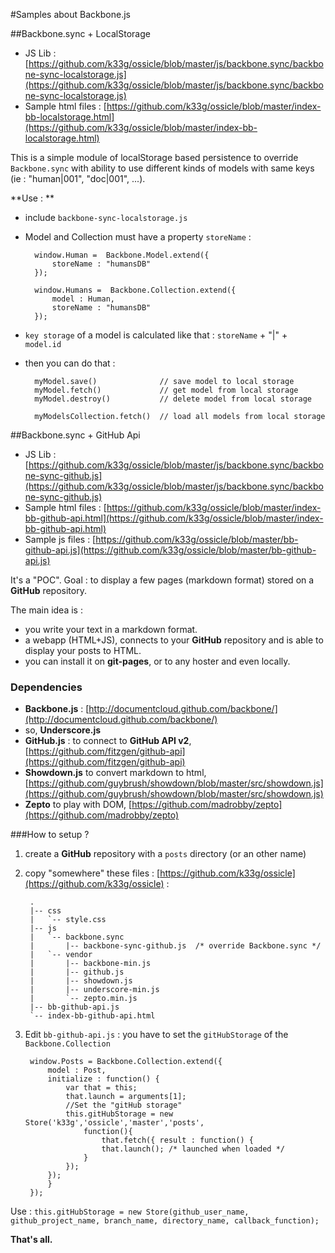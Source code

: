 #Samples about Backbone.js


##Backbone.sync + LocalStorage

- JS Lib : [https://github.com/k33g/ossicle/blob/master/js/backbone.sync/backbone-sync-localstorage.js](https://github.com/k33g/ossicle/blob/master/js/backbone.sync/backbone-sync-localstorage.js)
- Sample html files : [https://github.com/k33g/ossicle/blob/master/index-bb-localstorage.html](https://github.com/k33g/ossicle/blob/master/index-bb-localstorage.html)


This is a simple module of localStorage based persistence to override `Backbone.sync` with  ability to use different kinds of models with same keys (ie : "human|001", "doc|001", ...).


**Use : **

- include `backbone-sync-localstorage.js`
- Model and Collection must have a property `storeName` :

        window.Human =  Backbone.Model.extend({
            storeName : "humansDB"
        });

        window.Humans =  Backbone.Collection.extend({
            model : Human,
            storeName : "humansDB"
        });

- `key storage` of a model is calculated like that : `storeName` + "|" + `model.id`
- then you can do that :

        myModel.save()              // save model to local storage
        myModel.fetch()             // get model from local storage
        myModel.destroy()           // delete model from local storage

        myModelsCollection.fetch()  // load all models from local storage


##Backbone.sync + GitHub Api

- JS Lib : [https://github.com/k33g/ossicle/blob/master/js/backbone.sync/backbone-sync-github.js](https://github.com/k33g/ossicle/blob/master/js/backbone.sync/backbone-sync-github.js)
- Sample html files : [https://github.com/k33g/ossicle/blob/master/index-bb-github-api.html](https://github.com/k33g/ossicle/blob/master/index-bb-github-api.html)
- Sample js files : [https://github.com/k33g/ossicle/blob/master/bb-github-api.js](https://github.com/k33g/ossicle/blob/master/bb-github-api.js)


It's a "POC". Goal : to display a few pages (markdown format) stored on a **GitHub** repository.

The main idea is :

- you write your text in a markdown format.
- a webapp (HTML+JS), connects to your **GitHub** repository and is able to display your posts to HTML.
- you can install it on **git-pages**, or to any hoster and even locally.

### Dependencies

- **Backbone.js** : [http://documentcloud.github.com/backbone/](http://documentcloud.github.com/backbone/)
- so, **Underscore.js**
- **GitHub.js** : to connect to **GitHub API v2**, [https://github.com/fitzgen/github-api](https://github.com/fitzgen/github-api)
- **Showdown.js** to convert markdown to html, [https://github.com/guybrush/showdown/blob/master/src/showdown.js](https://github.com/guybrush/showdown/blob/master/src/showdown.js)
- **Zepto** to play with DOM, [https://github.com/madrobby/zepto](https://github.com/madrobby/zepto)

###How to setup ?

1. create a **GitHub** repository with a `posts` directory (or an other name)
2. copy "somewhere" these files : [https://github.com/k33g/ossicle](https://github.com/k33g/ossicle) :

    	.
		|-- css
		|   `-- style.css
		|-- js
		|   `-- backbone.sync
		|       |-- backbone-sync-github.js  /* override Backbone.sync */
		|   `-- vendor
		|       |-- backbone-min.js
		|       |-- github.js
		|       |-- showdown.js
		|       |-- underscore-min.js
		|       `-- zepto.min.js
		|-- bb-github-api.js
		`-- index-bb-github-api.html

3. Edit `bb-github-api.js` : you have to set the `gitHubStorage` of the `Backbone.Collection`

        window.Posts = Backbone.Collection.extend({
            model : Post,
            initialize : function() {
                var that = this;
                that.launch = arguments[1];
                //Set the "gitHub storage"
                this.gitHubStorage = new Store('k33g','ossicle','master','posts',
                    function(){
                        that.fetch({ result : function() {
                        that.launch(); /* launched when loaded */
                    }
                });
            });
            }
        });


Use : `this.gitHubStorage = new Store(github_user_name, github_project_name, branch_name, directory_name, callback_function);`

**That's all.**

